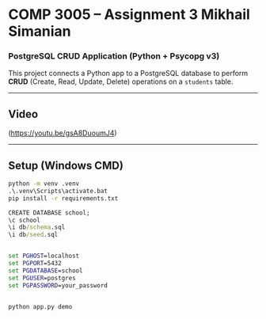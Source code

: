 # COMP 3005 – Assignment 3  Mikhail Simanian
### PostgreSQL CRUD Application (Python + Psycopg v3)

This project connects a Python app to a PostgreSQL database to perform **CRUD** (Create, Read, Update, Delete) operations on a `students` table.

---

## Video
(https://youtu.be/gsA8DuoumJ4)

---

## Setup (Windows CMD)
```cmd
python -m venv .venv
.\.venv\Scripts\activate.bat
pip install -r requirements.txt

CREATE DATABASE school;
\c school
\i db/schema.sql
\i db/seed.sql


set PGHOST=localhost
set PGPORT=5432
set PGDATABASE=school
set PGUSER=postgres
set PGPASSWORD=your_password


python app.py demo

